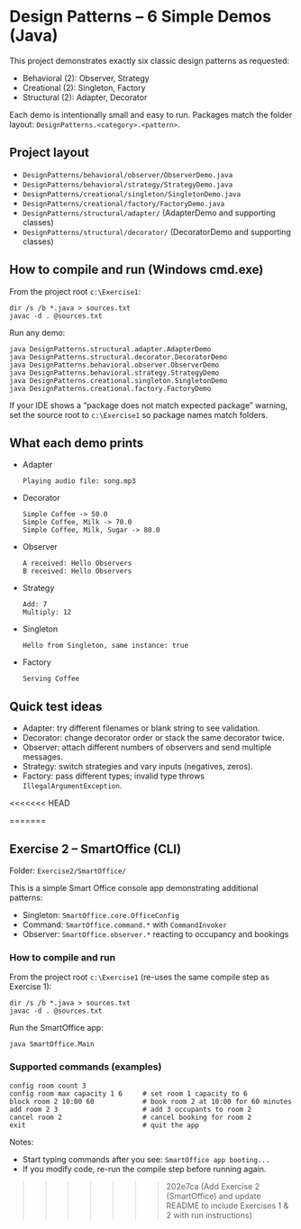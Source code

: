 # Design Patterns – 6 Simple Demos (Java)

This project demonstrates exactly six classic design patterns as requested:

- Behavioral (2): Observer, Strategy
- Creational (2): Singleton, Factory
- Structural (2): Adapter, Decorator

Each demo is intentionally small and easy to run. Packages match the folder layout: `DesignPatterns.<category>.<pattern>`.

## Project layout

- `DesignPatterns/behavioral/observer/ObserverDemo.java`
- `DesignPatterns/behavioral/strategy/StrategyDemo.java`
- `DesignPatterns/creational/singleton/SingletonDemo.java`
- `DesignPatterns/creational/factory/FactoryDemo.java`
- `DesignPatterns/structural/adapter/` (AdapterDemo and supporting classes)
- `DesignPatterns/structural/decorator/` (DecoratorDemo and supporting classes)

## How to compile and run (Windows cmd.exe)

From the project root `c:\Exercise1`:

```
dir /s /b *.java > sources.txt
javac -d . @sources.txt
```

Run any demo:

```
java DesignPatterns.structural.adapter.AdapterDemo
java DesignPatterns.structural.decorator.DecoratorDemo
java DesignPatterns.behavioral.observer.ObserverDemo
java DesignPatterns.behavioral.strategy.StrategyDemo
java DesignPatterns.creational.singleton.SingletonDemo
java DesignPatterns.creational.factory.FactoryDemo
```

If your IDE shows a “package does not match expected package” warning, set the source root to `c:\Exercise1` so package names match folders.

## What each demo prints

- Adapter
  ```
  Playing audio file: song.mp3
  ```
- Decorator
  ```
  Simple Coffee -> 50.0
  Simple Coffee, Milk -> 70.0
  Simple Coffee, Milk, Sugar -> 80.0
  ```
- Observer
  ```
  A received: Hello Observers
  B received: Hello Observers
  ```
- Strategy
  ```
  Add: 7
  Multiply: 12
  ```
- Singleton
  ```
  Hello from Singleton, same instance: true
  ```
- Factory
  ```
  Serving Coffee
  ```

## Quick test ideas

- Adapter: try different filenames or blank string to see validation.
- Decorator: change decorator order or stack the same decorator twice.
- Observer: attach different numbers of observers and send multiple messages.
- Strategy: switch strategies and vary inputs (negatives, zeros).
- Factory: pass different types; invalid type throws `IllegalArgumentException`.

<<<<<<< HEAD

=======
## Exercise 2 – SmartOffice (CLI)

Folder: `Exercise2/SmartOffice/`

This is a simple Smart Office console app demonstrating additional patterns:

- Singleton: `SmartOffice.core.OfficeConfig`
- Command: `SmartOffice.command.*` with `CommandInvoker`
- Observer: `SmartOffice.observer.*` reacting to occupancy and bookings

### How to compile and run

From the project root `c:\Exercise1` (re-uses the same compile step as Exercise 1):

```
dir /s /b *.java > sources.txt
javac -d . @sources.txt
```

Run the SmartOffice app:

```
java SmartOffice.Main
```

### Supported commands (examples)

```
config room count 3
config room max capacity 1 6     # set room 1 capacity to 6
block room 2 10:00 60            # book room 2 at 10:00 for 60 minutes
add room 2 3                     # add 3 occupants to room 2
cancel room 2                    # cancel booking for room 2
exit                             # quit the app
```

Notes:

- Start typing commands after you see: `SmartOffice app booting...`
- If you modify code, re-run the compile step before running again.
>>>>>>> 202e7ca (Add Exercise 2 (SmartOffice) and update README to include Exercises 1 & 2 with run instructions)
